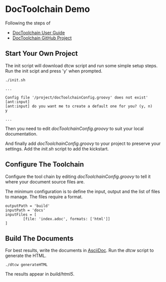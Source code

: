 # DocToolchain Demo

Following the steps of

* [DocToolchain User Guide](https://doctoolchain.org/docToolchain/v2.0.x/010_manual/20_install.html)
* [DocToolchain GitHub Project](https://github.com/docToolchain/docToolchain)

## Start Your Own Project

The init script will download dtcw script and run some simple setup steps. Run the init scipt and press 'y' when prompted.

```
./init.sh

...

Config file '/project/docToolchainConfig.groovy' does not exist'
[ant:input]
[ant:input] do you want me to create a default one for you? (y, n)
y

...
```

Then you need to edit *docToolchainConfig.groovy* to suit your local documentation.

And finally add *docToolchainConfig.groovy* to your project to preserve your settings. Add the *init.sh* script to add the kickstart.

## Configure The Toolchain

Configure the tool chain by editing *docToolchainConfig.groovy* to tell it where your document source files are.

The minimum configuration is to define the input, output and the list of files to manage. The files require a format.

```
outputPath = 'build'
inputPath = 'docs'
inputFiles = [
        [file: 'index.adoc', formats: ['html']]
]
```

## Build The Documents

For best results, write the documents in [AsciiDoc](https://docs.asciidoctor.org/asciidoc/latest/). Run the *dtcw* script to generate the HTML.

```
./dtcw generateHTML
```

The results appear in *build/html5*.